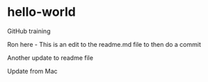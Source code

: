 # hello-world
GitHub training

Ron here - This is an edit to the readme.md file to then do a commit

Another update to readme file

Update from Mac
